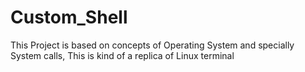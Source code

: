# Custom_Shell
This Project is based on concepts of Operating System and specially System calls, This is kind of a replica of Linux terminal
